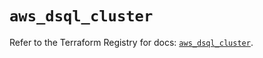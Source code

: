 # `aws_dsql_cluster`

Refer to the Terraform Registry for docs: [`aws_dsql_cluster`](https://registry.terraform.io/providers/hashicorp/aws/6.12.0/docs/resources/dsql_cluster).
